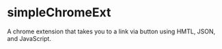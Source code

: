 # simpleChromeExt
A chrome extension that takes you to a link via button using HMTL, JSON, and JavaScript.
